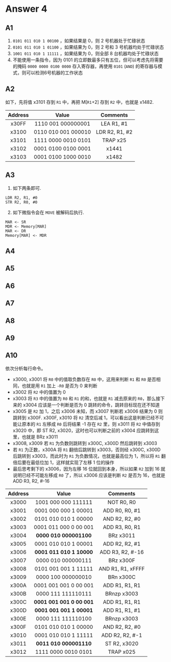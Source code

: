 # Answer 4

## A1

1. `0101 011 010 1 00100` ，如果结果是 0，则 2 号机器处于忙碌状态
2. `0101 011 010 1 01100` ，如果结果为 0，则 2 号和 3 号机器均处于忙碌状态
3. `1001 011 010 1 11111` ，如果结果为 0，则全部 8 台机器均处于忙碌状态
4. 不能使用一条指令，因为 0101 的立即数最多只有五位，但可以考虑先将需要的掩码 `0000 0000 0100 0000` 存入寄存器，再使用 `0101` (`AND`) 的寄存器与模式，则可以检测6号机器的工作状态

## A2

如下，先将值 x3101 存到 `R1` 中，再把 M[`R1`+2] 存到 `R2` 中，也就是 x1482.

| Address |        Value        |    Comments    |
| :-----: | :-----------------: | :------------: |
|  x30FF  | 1110 001 000000001  |   LEA R1, #1   |
|  x3100  | 0110 010 001 000010 | LDR R2, R1, #2 |
|  x3101  | 1111 0000 0010 0101 |    TRAP x25    |
|  x3102  | 0001 0100 0100 0001 |     x1441      |
|  x3103  | 0001 0100 1000 0010 |     x1482      |

## A3

1. 如下两条即可.

```
LDR R2, R1, #0
STR R2, R0, #0
```

2. 如下微指令会在 `MOVE` 被解码后执行.

```
MAR <- SR
MDR <- Memory[MAR]
MAR <- DR
Memory[MAR] <- MDR
```

## A4

## A5

## A6

## A7

## A8

## A9

## A10

依次分析每行命令。

- x3000, x3001 将 `R0` 中的值取负数存在 `R0` 中，这用来判断 `R1` 和 `R0` 是否相同，也就是用 `R1` 加上 `-R0` 是否为 0 来判断
- x3002 将 `R2` 中的值置为 0
- x3003 将 `R3` 中的值置为 `R0` 和 `R1` 的和，也就是 `R1` 减去原来的 `R0`，那么接下来的 x3004 应该是一个判断是否为 0 跳转的命令，跳转目标现在还不知道
- x3005 是 `R2` 加 1，之后 x3006 未知，而 x3007 判断若 x3006 结果为 0 则跳转到 x300F. x300F, x3010 将 `R2` 清空后减 1，可以看出这是判断已经不可能让原本的 `R1` 左移成 `R0` 后将结果 -1 存在 `R2` 里，则 x3011 将 `R2` 中值存到 x3020 中，即 ST R2, x3020，这时也可以判断之前的 x3004 应跳转到这里，也就是 BRz x3011
- x3008, x3009 若 `R1` 为负数则跳转到 x300C, x300D 然后跳转到 x3003
- 若 `R1` 为正数，x300A 将 `R1` 翻倍后跳转到 x3003，否则经 x300C, x300D 后跳转到 x3003，而此时为 `R1` 为负数情况，也就是最高位为 1，所以将 `R1` 翻倍后要在最低位加 1，这样就实现了左移 1 位的操作
- 最后思考剩下的 x3006，因为左移 16 位就回到本身，所以如果 `R2` 加到 16 就说明已经不可能左移成 `R0` 了，所以 x3006 应该是判断 `R2` 是否为 16，也就是 ADD R3, R2, #-16

| Address |           Value           |     Comments      |
| :-----: | :-----------------------: | :---------------: |
|  x3000  |    1001 000 000 111111    |    NOT R0, R0     |
|  x3001  |   0001 000 000 1 00001    |  ADD R0, R0, #1   |
|  x3002  |   0101 010 010 1 00000    |  AND R2, R2, #0   |
|  x3003  |   0001 011 000 0 00 001   |  ADD R3, R0, R1   |
|  x3004  |  **0000 010 000001100**   |     BRz x3011     |
|  x3005  |   0001 010 010 1 00001    |  ADD R2, R2, #1   |
|  x3006  | **0001 011 010 1 10000**  | ADD R3, R2, #-16  |
|  x3007  |    0000 010 000000111     |     BRz x300F     |
|  x3008  |   0101 001 001 1 11111    | AND R1, R1, xFFFF |
|  x3009  |    0000 100 000000010     |     BRn x300C     |
|  x300A  |   0001 001 001 0 00 001   |  ADD R1, R1, R1   |
|  x300B  |    0000 111 111110111     |    BRnzp x3003    |
|  x300C  | **0001 001 001 0 00 001** |  ADD R1, R1, R1   |
|  x300D  | **0001 001 001 1 00001**  |  ADD R1, R1, #1   |
|  x300E  |    0000 111 111110100     |    BRnzp x3003    |
|  x300F  |   0101 010 010 1 00000    |  AND R2, R2, #0   |
|  x3010  |   0001 010 010 1 11111    |  ADD R2, R2, #-1  |
|  x3011  |  **0011 010 000001110**   |   ST R2, x3020    |
|  x3012  |    1111 0000 0010 0101    |     TRAP x025     |
